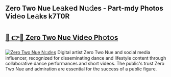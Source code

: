 ## Zero Two Nue Le𝚊k𝚎d N𝚞𝚍es - Part-mdy Photos Vid𝚎o Le𝚊ks k7T0R

# <h2><a href="http://fb5a0b6.evod.top/?m=Zero+Two+Nue">🔗 👉🔴 Zero Two Nue Vid𝚎o Ph𝚘t𝚘s</a></h2>

[![Zero Two Nue N𝚞d𝚎s](https://i.imgur.com/8V9OHl7.gif)](http://fb5a0b6.evod.top/?m=Zero+Two+Nue)
Digital artist Zero Two Nue and social media influencer, recognized for disseminating dance and lifestyle content through collaborative dance performances and short videos. The public's trust Zero Two Nue and admiration are essential for the success of a public figure. 
